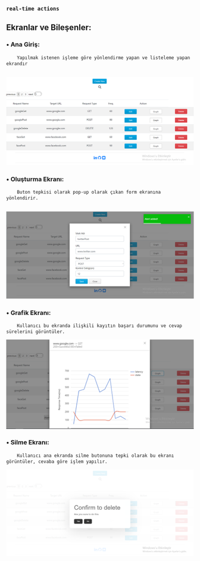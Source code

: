 ### `real-time actions`

## Ekranlar ve Bileşenler:  
### •	Ana Giriş:
        Yapılmak istenen işleme göre yönlendirme yapan ve listeleme yapan ekrandır 
![alt text](https://github.com/kadirakinkorkunc/alertProject/blob/master/src/assets/Images/mainPage.png)
--
### •	Oluşturma Ekranı:
        Buton tepkisi olarak pop-up olarak çıkan form ekranına yönlendirir.
![alt text](https://github.com/kadirakinkorkunc/alertProject/blob/master/src/assets/Images/createNewPage.png)
--
### •	Grafik Ekranı:
        Kullanıcı bu ekranda ilişkili kayıtın başarı durumunu ve cevap sürelerini görüntüler.
![alt text](https://github.com/kadirakinkorkunc/alertProject/blob/master/src/assets/Images/graphPage.png)

### •	Silme Ekranı:
        Kullanıcı ana ekranda silme butonuna tepki olarak bu ekranı görüntüler, cevaba göre işlem yapılır. 
![alt text](https://github.com/kadirakinkorkunc/alertProject/blob/master/src/assets/Images/deletePage.png)